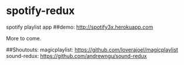 # spotify-redux
spotify playlist app
##demo: http://spotify3x.herokuapp.com

More to come.

##Shoutouts:
magicplaylist: https://github.com/loverajoel/magicplaylist
sound-redux: https://github.com/andrewngu/sound-redux

